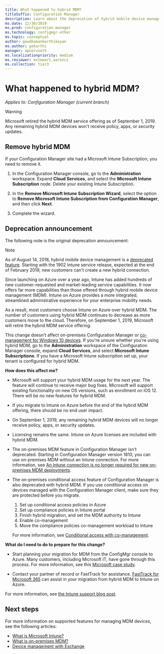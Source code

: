 ```yaml
---
title: What happened to hybrid MDM?
titleSuffix: Configuration Manager
description: Learn about the deprecation of hybrid mobile device management (MDM) in Configuration Manager
ms.date: 12/30/2019
ms.prod: configuration-manager
ms.technology: configmgr-other
ms.topic: conceptual
author: gowdhamankarthikeyan
ms.author: gokarthi
manager: apoorvseth
ms.localizationpriority: medium
ms.reviewer: mstewart,aaroncz 
ms.collection: tier3
---
```


# What happened to hybrid MDM?

*Applies to: Configuration Manager (current branch)*

> [!WARNING]
> Microsoft retired the hybrid MDM service offering as of September 1, 2019. Any remaining hybrid MDM devices won't receive policy, apps, or security updates.

## Remove hybrid MDM

If your Configuration Manager site had a Microsoft Intune Subscription, you need to remove it.

1. In the Configuration Manager console, go to the **Administration** workspace. Expand **Cloud Services**, and select the **Microsoft Intune Subscription** node. Delete your existing Intune Subscription.

1. In the **Remove Microsoft Intune Subscription Wizard**, select the option to **Remove Microsoft Intune Subscription from Configuration Manager**, and then click **Next**.

1. Complete the wizard.

## Deprecation announcement

The following note is the original deprecation announcement:

> [!NOTE]  
> As of August 14, 2018, hybrid mobile device management is a [deprecated feature](../../core/plan-design/changes/deprecated/removed-and-deprecated-cmfeatures.md). Starting with the 1902 Intune service release, expected at the end of February 2019, new customers can't create a new hybrid connection.
> <!--Intune feature 2683117-->  
> Since launching on Azure over a year ago, Intune has added hundreds of new customer-requested and market-leading service capabilities. It now offers far more capabilities than those offered through hybrid mobile device management (MDM). Intune on Azure provides a more integrated, streamlined administrative experience for your enterprise mobility needs.
>
> As a result, most customers choose Intune on Azure over hybrid MDM. The number of customers using hybrid MDM continues to decrease as more customers move to the cloud. Therefore, on September 1, 2019, Microsoft will retire the hybrid MDM service offering.
>
> This change doesn't affect on-premises Configuration Manager or [co-management for Windows 10 devices](../../comanage/overview.md). If you're unsure whether you're using hybrid MDM, go to the **Administration** workspace of the Configuration Manager console, expand **Cloud Services**, and select **Microsoft Intune Subscriptions**. If you have a Microsoft Intune subscription set up, your tenant is configured for hybrid MDM.
>
> **How does this affect me?**
>
> - Microsoft will support your hybrid MDM usage for the next year. The feature will continue to receive major bug fixes. Microsoft will support existing functionality on new OS versions, such as enrollment on iOS 12. There will be no new features for hybrid MDM.  
>
> - If you migrate to Intune on Azure before the end of the hybrid MDM offering, there should be no end user impact.  
>
> - On September 1, 2019, any remaining hybrid MDM devices will no longer receive policy, apps, or security updates.  
>
> - Licensing remains the same. Intune on Azure licenses are included with hybrid MDM.  
>
> - The on-premises MDM feature in Configuration Manager isn't deprecated. Starting in Configuration Manager version 1810, you can use on-premises MDM without an Intune connection. For more information, see [An Intune connection is no longer required for new on-premises MDM deployments](../../core/plan-design/changes/whats-new-in-version-1810.md#bkmk_opmdm).
>
> - The on-premises conditional access feature of Configuration Manager is also deprecated with hybrid MDM. If you use conditional access on devices managed with the Configuration Manager client, make sure they are protected before you migrate.
>     1. Set up conditional access policies in Azure
>     2. Set up compliance policies in Intune portal
>     3. Finish hybrid migration, and set the MDM authority to Intune
>     4. Enable co-management
>     5. Move the compliance policies co-management workload to Intune
>
>     For more information, see [Conditional access with co-management](../../comanage/quickstart-conditional-access.md).
>
> **What do I need to do to prepare for this change?**
>
> - Start planning your migration for MDM from the ConfigMgr console to Azure. Many customers, including Microsoft IT, have gone through this process. For more information, see this [Microsoft case study](https://aka.ms/Intune_MSFT).  
>
> - Contact your partner of record or FastTrack for assistance. [FastTrack for Microsoft 365](https://aka.ms/hybrid_fasttrack) can assist in your migration from hybrid MDM to Intune on Azure.
>
> For more information, see [the Intune support blog post](https://aka.ms/hybrid_notification).

## Next steps

For more information on supported features for managing MDM devices, see the following articles:

- [What is Microsoft Intune?](/intune/what-is-intune)
- [What is on-premises MDM?](manage-mobile-devices-with-on-premises-infrastructure.md)
- [Device management with Exchange](../deploy-use/manage-mobile-devices-with-exchange-activesync.md)